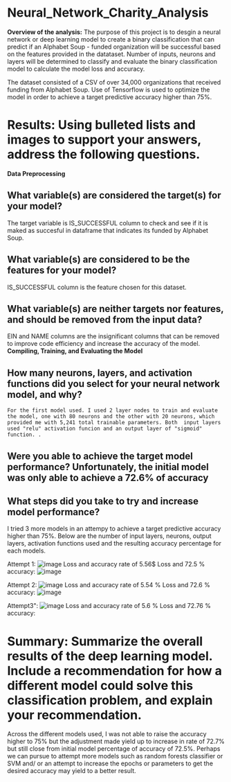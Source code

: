 # Neural_Network_Charity_Analysis

**Overview of the analysis:** The purpose of this project is to desgin a neural network or deep learning model to create a binary classification that can predict if an Alphabet Soup - funded organization  will be successful based on the features provided in the datataset. Number of inputs, neurons and layers will be determined to classify and evaluate the binary classification model to calculate the model loss and accuracy.

The dataset consisted of a CSV of over 34,000 organizations that received funding from Alphabet Soup. Use of Tensorflow is used to  optimize the model in order to achieve a target predictive accuracy higher than 75%.

# Results: Using bulleted lists and images to support your answers, address the following questions.

**Data Preprocessing**
  ## What variable(s) are considered the target(s) for your model? 
  The target variable is  IS_SUCCESSFUL column  to check and see if it is maked as succesful in dataframe that indicates its funded by Alphabet Soup. 
  ## What variable(s) are considered to be the features for your model?
  IS_SUCCESSFUL column is the feature chosen for this dataset.
  ## What variable(s) are neither targets nor features, and should be removed from the input data?
  EIN and NAME columns are the insignificant columns that can be removed to improve code efficiency  and increase the accuracy of the model. 
**Compiling, Training, and Evaluating the Model**
  ## How many neurons, layers, and activation functions did you select for your neural network model, and why? 
    For the first model used. I used 2 layer nodes to train and evaluate the model, one with 80 neurons and the other with 20 neurons, which provided me with 5,241 total trainable parameters. Both  input layers used "relu" activation funcion and an output layer of "sigmoid" function. . 
  
  ## Were you able to achieve the target model performance?  Unfortunately, the  initial model was only able to achieve a 72.6% of accuracy
  
  ## What steps did you take to try and increase model performance?
 I tried 3 more models in an attempy to achieve a target predictive accuracy  higher than 75%. Below are the number of input layers, neurons, output layers, activation functions used and the resulting accuracy percentage for each models.
  
 Attempt 1: 
 ![image](https://user-images.githubusercontent.com/92903447/157957080-51e6e8b8-04e7-46eb-a607-6d9a63cc05ef.png)
 Loss and accuracy rate  of 5.56$ Loss and 72.5 % accuracy:
 ![image](https://user-images.githubusercontent.com/92903447/157957607-d95b2c9a-cb8c-4cf4-86b8-e5d55e4dc1e9.png)

Attempt 2: 
![image](https://user-images.githubusercontent.com/92903447/157958088-f2673aec-0c6a-47e5-b900-ba0279598d7c.png)
 Loss and accuracy rate  of 5.54 % Loss and 72.6 % accuracy:
![image](https://user-images.githubusercontent.com/92903447/157958281-35980fe7-c0d1-41dd-87d9-dd2d98c0ab9d.png)

Attempt3":
![image](https://user-images.githubusercontent.com/92903447/157958827-0dde54c1-9ff0-49de-b0c1-7d40c242e53a.png)
Loss and accuracy rate  of 5.6 % Loss and 72.76 % accuracy:

  # Summary: Summarize the overall results of the deep learning model. Include a recommendation for how a different model could solve this classification problem, and explain your recommendation.
Across the different models used,  I was not able to raise the accuracy higher to 75% but the adjustment made yield up to increase in rate  of 72.7% but still close from  initial model  percentage of accuracy of 72.5%. Perhaps we can pursue to attempt more models such as random forests classifier  or SVM and/ or an attempt to increase the epochs or parameters to get the desired accuracy  may yield to a better result. 
